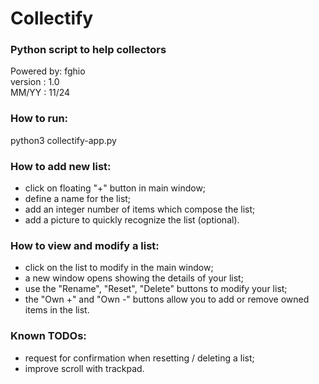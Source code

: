 # Collectify

### Python script to help collectors

Powered by: fghio\
version   : 1.0\
MM/YY     : 11/24


### How to run:

python3 collectify-app.py

### How to add new list:

- click on floating "+" button in main window;
- define a name for the list;
- add an integer number of items which compose the list;
- add a picture to quickly recognize the list (optional).

### How to view and modify a list:

- click on the list to modify in the main window;
- a new window opens showing the details of your list;
- use the "Rename", "Reset", "Delete" buttons to modify your list;
- the "Own +" and "Own -" buttons allow you to add or remove owned items in the list.

### Known TODOs:

- request for confirmation when resetting / deleting a list;
- improve scroll with trackpad.
